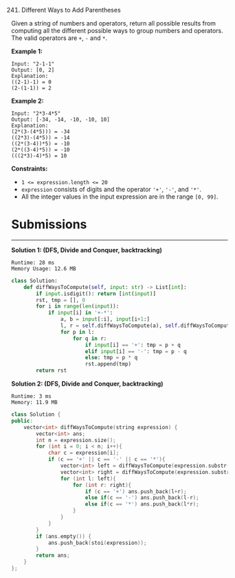 241. Different Ways to Add Parentheses

Given a string of numbers and operators, return all possible results from computing all the different possible ways to group numbers and operators. The valid operators are `+`, `-` and `*`.

**Example 1:**
```
Input: "2-1-1"
Output: [0, 2]
Explanation: 
((2-1)-1) = 0 
(2-(1-1)) = 2
```

**Example 2:**
```
Input: "2*3-4*5"
Output: [-34, -14, -10, -10, 10]
Explanation: 
(2*(3-(4*5))) = -34 
((2*3)-(4*5)) = -14 
((2*(3-4))*5) = -10 
(2*((3-4)*5)) = -10 
(((2*3)-4)*5) = 10
```

**Constraints:**

* `1 <= expression.length <= 20`
* `expression` consists of digits and the operator `'+'`, `'-'`, and `'*'`.
* All the integer values in the input expression are in the range `[0, 99]`.

# Submissions
---
**Solution 1: (DFS, Divide and Conquer, backtracking)**
```
Runtime: 28 ms
Memory Usage: 12.6 MB
```
```python
class Solution:
    def diffWaysToCompute(self, input: str) -> List[int]:
        if input.isdigit(): return [int(input)]
        rst, tmp = [], 0
        for i in range(len(input)):
            if input[i] in '+-*':
                a, b = input[:i], input[i+1:]
                l, r = self.diffWaysToCompute(a), self.diffWaysToCompute(b)
                for p in l: 
                    for q in r:
                        if input[i] == '+': tmp = p + q
                        elif input[i] == '-': tmp = p - q
                        else: tmp = p * q
                        rst.append(tmp)
        return rst
```

**Solution 2: (DFS, Divide and Conquer, backtracking)**
```
Runtime: 3 ms
Memory: 11.9 MB
```
```c++
class Solution {
public:
    vector<int> diffWaysToCompute(string expression) {
        vector<int> ans;
        int n = expression.size();
        for (int i = 0; i < n; i++){
            char c = expression[i];
            if (c == '+' || c == '-' || c == '*'){
                vector<int> left = diffWaysToCompute(expression.substr(0,i));
                vector<int> right = diffWaysToCompute(expression.substr(i+1));
                for (int l: left){
                    for (int r: right){
                        if (c == '+') ans.push_back(l+r);
                        else if(c == '-') ans.push_back(l-r);
                        else if(c == '*') ans.push_back(l*r);
                    }
                }
            }
        }
        if (ans.empty()) {
            ans.push_back(stoi(expression));
        }
        return ans;
    }
};
```
